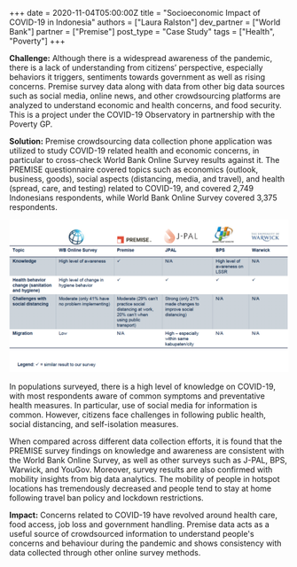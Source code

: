 +++
date = 2020-11-04T05:00:00Z
title = "Socioeconomic Impact of COVID-19 in Indonesia"
authors = ["Laura Ralston"]
dev_partner = ["World Bank"]
partner = ["Premise"]
post_type = "Case Study"
tags = ["Health", "Poverty"]
+++

**Challenge:** Although there is a widespread awareness of the pandemic, there is a lack of understanding from citizens’ perspective, especially behaviors it triggers, sentiments towards government as well as rising concerns. Premise survey data along with data from other big data sources such as social media, online news, and other crowdsourcing platforms are analyzed to understand economic and health concerns, and food security. This is a project under the COVID-19 Observatory in partnership with the Poverty GP.

**Solution:** Premise crowdsourcing data collection phone application was utilized to study COVID-19 related health and economic concerns, in particular to cross-check World Bank Online Survey results against it. The PREMISE questionnaire covered topics such as economics (outlook, business, goods), social aspects (distancing, media, and travel), and health (spread, care, and testing) related to COVID-19, and covered 2,749 Indonesians respondents, while World Bank Online Survey covered 3,375 respondents.

![](/premise-survey-indonesia.png)

In populations surveyed, there is a high level of knowledge on COVID-19, with most respondents aware of common symptoms and preventative health measures. In particular, use of social media for information is common. However, citizens face challenges in following public health, social distancing, and self-isolation measures.

When compared across different data collection efforts, it is found that the PREMISE survey findings on knowledge and awareness are consistent with the World Bank Online Survey, as well as other surveys such as J-PAL, BPS, Warwick, and YouGov. Moreover, survey results are also confirmed with mobility insights from big data analytics. The mobility of people in hotspot locations has tremendously decreased and people tend to stay at home following travel ban policy and lockdown restrictions.

**Impact:** Concerns related to COVID-19 have revolved around health care, food access, job loss and government handling. Premise data acts as a useful source of crowdsourced information to understand people's concerns and behaviour during the pandemic and shows consistency with data collected through other online survey methods.
